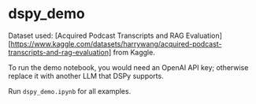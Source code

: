 # dspy_demo
Dataset used: [Acquired Podcast Transcripts and RAG Evaluation][https://www.kaggle.com/datasets/harrywang/acquired-podcast-transcripts-and-rag-evaluation] from Kaggle.

To run the demo notebook, you would need an OpenAI API key; otherwise replace it with another LLM that DSPy supports.

Run `dspy_demo.ipynb` for all examples.
